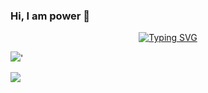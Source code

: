 ### Hi, I am power 👋

<!--
**power17/power17** is a ✨ _special_ ✨ repository because its `README.md` (this file) appears on your GitHub profile.

Here are some ideas to get you started:

- 🔭 I’m currently working on ...
- 🌱 I’m currently learning ...
- 👯 I’m looking to collaborate on ...
- 🤔 I’m looking for help with ...
- 💬 Ask me about ...
- 📫 How to reach me: ...
- 😄 Pronouns: ...
- ⚡ Fun fact: ...
-->

<div align="center">
  <a href="https://blog.sunguoqi.com/">
    <img src="https://readme-typing-svg.demolab.com?font=Fira+Code&pause=1000&color=024EF7&width=435&lines=凡心所向，素履以往。生如逆旅，一葦以航！&center=true&size=27" alt="Typing SVG" />
  </a>
</div>

![](https://github-readme-stats.vercel.app/api/top-langs/?username=power17&theme=dark&layout=compact)'

![](https://github-readme-stats.vercel.app/api?username=power17&theme=dark&show_icons=true)
